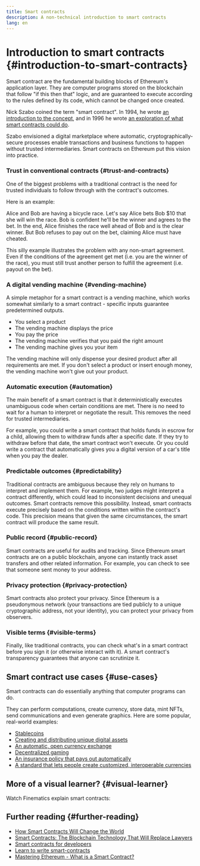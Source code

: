 ```yaml
---
title: Smart contracts
description: A non-technical introduction to smart contracts
lang: en
---
```


# Introduction to smart contracts {#introduction-to-smart-contracts}

Smart contract are the fundamental building blocks of Ethereum's application layer. They are computer programs stored on the blockchain that follow "if this then that" logic, and are guaranteed to execute according to the rules defined by its code, which cannot be changed once created.

Nick Szabo coined the term "smart contract". In 1994, he wrote [an introduction to the concept](https://www.fon.hum.uva.nl/rob/Courses/InformationInSpeech/CDROM/Literature/LOTwinterschool2006/szabo.best.vwh.net/smart.contracts.html), and in 1996 he wrote [an exploration of what smart contracts could do](https://www.fon.hum.uva.nl/rob/Courses/InformationInSpeech/CDROM/Literature/LOTwinterschool2006/szabo.best.vwh.net/smart_contracts_2.html).

Szabo envisioned a digital marketplace where automatic, cryptographically-secure processes enable transactions and business functions to happen without trusted intermediaries. Smart contracts on Ethereum put this vision into practice.

### Trust in conventional contracts {#trust-and-contracts}

One of the biggest problems with a traditional contract is the need for trusted individuals to follow through with the contract's outcomes.

Here is an example:

Alice and Bob are having a bicycle race. Let's say Alice bets Bob $10 that she will win the race. Bob is confident he'll be the winner and agrees to the bet. In the end, Alice finishes the race well ahead of Bob and is the clear winner. But Bob refuses to pay out on the bet, claiming Alice must have cheated.

This silly example illustrates the problem with any non-smart agreement. Even if the conditions of the agreement get met (i.e. you are the winner of the race), you must still trust another person to fulfill the agreement (i.e. payout on the bet).

### A digital vending machine {#vending-machine}

A simple metaphor for a smart contract is a vending machine, which works somewhat similarly to a smart contract - specific inputs guarantee predetermined outputs.

- You select a product
- The vending machine displays the price
- You pay the price
- The vending machine verifies that you paid the right amount
- The vending machine gives you your item

The vending machine will only dispense your desired product after all requirements are met. If you don't select a product or insert enough money, the vending machine won't give out your product.

### Automatic execution {#automation}

The main benefit of a smart contract is that it deterministically executes unambiguous code when certain conditions are met. There is no need to wait for a human to interpret or negotiate the result. This removes the need for trusted intermediaries.

For example, you could write a smart contract that holds funds in escrow for a child, allowing them to withdraw funds after a specific date. If they try to withdraw before that date, the smart contract won't execute. Or you could write a contract that automatically gives you a digital version of a car's title when you pay the dealer.

### Predictable outcomes {#predictability}

Traditional contracts are ambiguous because they rely on humans to interpret and implement them. For example, two judges might interpret a contract differently, which could lead to inconsistent decisions and unequal outcomes. Smart contracts remove this possibility. Instead, smart contracts execute precisely based on the conditions written within the contract's code. This precision means that given the same circumstances, the smart contract will produce the same result.

### Public record {#public-record}

Smart contracts are useful for audits and tracking. Since Ethereum smart contracts are on a public blockchain, anyone can instantly track asset transfers and other related information. For example, you can check to see that someone sent money to your address.

### Privacy protection {#privacy-protection}

Smart contracts also protect your privacy. Since Ethereum is a pseudonymous network (your transactions are tied publicly to a unique cryptographic address, not your identity), you can protect your privacy from observers.

### Visible terms {#visible-terms}

Finally, like traditional contracts, you can check what's in a smart contract before you sign it (or otherwise interact with it). A smart contract's transparency guarantees that anyone can scrutinize it.

## Smart contract use cases {#use-cases}

Smart contracts can do essentially anything that computer programs can do.

They can perform computations, create currency, store data, mint NFTs, send communications and even generate graphics. Here are some popular, real-world examples:

- [Stablecoins](/stablecoins/)
- [Creating and distributing unique digital assets](/nft/)
- [An automatic, open currency exchange](/get-eth/#dex)
- [Decentralized gaming](/dapps/?category=gaming)
- [An insurance policy that pays out automatically](https://etherisc.com/)
- [A standard that lets people create customized, interoperable currencies](/developers/docs/standards/tokens/)

## More of a visual learner? {#visual-learner}

Watch Finematics explain smart contracts:

<YouTube id="pWGLtjG-F5c" />

## Further reading {#further-reading}

- [How Smart Contracts Will Change the World](https://www.youtube.com/watch?v=pA6CGuXEKtQ)
- [Smart Contracts: The Blockchain Technology That Will Replace Lawyers](https://blockgeeks.com/guides/smart-contracts/)
- [Smart contracts for developers](/developers/docs/smart-contracts/)
- [Learn to write smart-contracts](/developers/learning-tools/)
- [Mastering Ethereum - What is a Smart Contract?](https://github.com/ethereumbook/ethereumbook/blob/develop/07smart-contracts-solidity.asciidoc#what-is-a-smart-contract)
